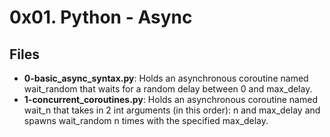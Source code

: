 # 0x01. Python - Async
## Files
- **0-basic_async_syntax.py**: Holds an asynchronous coroutine named wait_random that waits for a random delay between 0 and max_delay.
- **1-concurrent_coroutines.py**: Holds an asynchronous coroutine named wait_n that takes in 2 int arguments (in this order): n and max_delay and spawns wait_random n times with the specified max_delay.
